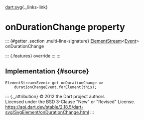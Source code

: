 [dart:svg](../../dart-svg/dart-svg-library){._links-link}

onDurationChange property
=========================

::: {#getter .section .multi-line-signature}
[ElementStream](../../dart-html/elementstream-class)\<[Event](../../dart-html/event-class)\>
onDurationChange

::: {.features}
override
:::
:::

Implementation {#source}
--------------

``` {.language-dart data-language="dart"}
ElementStream<Event> get onDurationChange =>
    durationChangeEvent.forElement(this);
```

::: {._attribution}
© 2012 the Dart project authors\
Licensed under the BSD 3-Clause \"New\" or \"Revised\" License.\
<https://api.dart.dev/stable/2.18.5/dart-svg/SvgElement/onDurationChange.html>
:::
